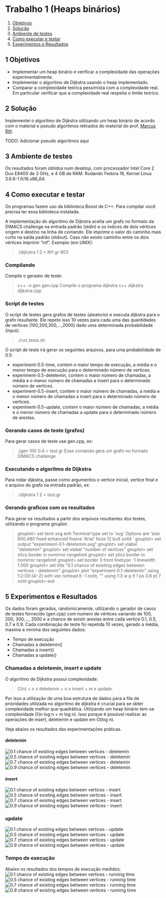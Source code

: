 Trabalho 1 (Heaps binários)
==========================

1. [Objetivos](#1-objetivos)
2. [Solução](#2-solução)
3. [Ambiente de testes](#3-ambiente-de-testes)
4. [Como executar e testar](#4-como-executar-e-testar)
5. [Experimentos e Resultados](#5-experimentos-e-resultados)

1 Objetivos
-----------
* Implementar um heap binário e verificar a complexidade das operações experimentalmente.
* Implementar o algoritmo de Dijkstra usando o heap implementado.
* Comparar a complexidade teórica pessimista com a complexidade real. Em particular verificar que a complexidade real respeita o limite teórico.

2 Solução
---------
Implementei o algoritmo de Dijkstra utilizando um heap binário de acordo com o material e pseudo algoritmos retirados do material do prof. [Marcus Ritt](http://www.inf.ufrgs.br/~mrpritt/doku.php?id=homepage "Marcus Riit").

TODO: Adicionar pseudo algoritmos aqui

3 Ambiente de testes
--------------------
Os resultados foram obtidos num desktop, com processador Intel Core 2 Duo E8400 de 3 GHz, e 4 GB de RAM. 
Rodando Fedora 16, Kernel Linux 3.6.6-1.fc16.x86\_64.

4 Como executar e testar
------------------------

Os programas fazem uso da biblioteca Boost de C++. Para compilar você precisa ter essa biblioteca instalada.

A implementação do algoritmo de Dijkstra aceita um grafo no formato da DIMACS challenge na entrada padrão (stdin) e os índices de dois vértices origem e destino na linha de comando. Ele imprime o valor do caminho mais curto na saída padrão (stdout). Caso não existo caminho entre os dois vértices imprimir “inf”. Exemplo (em UNIX):

  > ./dijkstra 1 2 < NY.gr
  > 803

### Compilando ###
Compile o gerador de teste:
  > c++ -o gen gen.cpp
Compile o programa dijkstra
  > c++ dijkstra dijkstra.cpp

### Script de testes ###
O script de testes gera grafos de testes (aleatorio) e executa dijkstra para o grafo resultante. Ele repete isso 10 vezes para cada uma das quantidades de vertices (100,200,300,...,2000) dado uma determinada probabilidade (input).

  > ./run\_tests.sh

O script de teste irá gerar os seguintes arquivos, para uma probabilidade de 0.5:
* experiment-0.5-time, contem o maior tempo de execução, a média e o menor tempo de execução para o determinado número de vertices.
* experiment-0.5-deletemin, contem o maior número de chamadas, a média e o menor número de chamadas a insert para o determinado número de vertices.
* experiment-0.5-insert, contem o maior número de chamadas, a média e o menor número de chamadas a insert para o determinado número de vertices. 
* experiment-0.5-update, contem o maior número de chamadas, a média e o menor número de chamadas a update para o determinado número de arestas. 


### Gerando casos de teste (grafos) ###
Para gerar casos de teste use gen.cpp, ex:
  > ./gen 100 0.4 > test.gr 
Esse comando gera um grafo no formato DIMACS challenge.

### Executando o algoritmo de Dijkstra  ###
Para rodar dijkstra, passe como argumentos o vertice inicial, vertice final e o arquivo do grafo na entrada padrão, ex:
  > ./dijkstra 1 2 < test.gr

### Gerando graficos com os resultados ###
Para gerar os resultados a partir dos arquivos resultantes dos testes, utilizando o programa gnuplot:
> gnuplot> set term svg enh
> Terminal type set to 'svg'
> Options are 'size 600,480 fixed enhanced fname 'Arial'  fsize 12 butt solid '
> gnuplot> set output "experiment-0.1-deletemin.svg"
> gnuplot> set ylabel "deletemin"
> gnuplot> set xlabel "number of vertices"
> gnuplot> set xtics border in nomirror rangelimit
> gnuplot> set ytics border in nomirror rangelimit
> gnuplot> set border 3 front linetype -1 linewidth 1.000
> gnuplot> set title "0.1 chance of existing edges between vertices - deletemin"
> gnuplot> plot "experiment-0.1-deletemin" using 1:2:(0):($4-$2) with vec nohead lt -1 notit, "" using 1:3 w p lt 1 ps 0.6 pt 7 notit
> gnuplot> exit


5 Experimentos e Resultados
---------------------------
Os dados foram gerados, randomicamente, utilizando o gerador de casos de testes fornecido (gen.cpp) com numero de vértices variando de 100, 200, 300,..., 2000 e a chance de existir arestas entre cada vertice 0.1, 0.5, 0.7 e 0.9.
Cada combinação de teste foi repetida 10 vezes, gerado a média, maxima e minima dos seguintes dados:
* Tempo de execução
* Chamadas a deletemin()
* Chamadas a insert()
* Chamadas a update()

### Chamadas a deletemin, insert e update ###
O algoritmo de Dijkstra possui complexidade:
  > O(n) + n x deletemin + n x insert + m x update. 

Por isso a utilização de uma boa estrutura de dados para a fila de prioridades utilizada no algoritmo de dijkstra é crucial para se obter complexidade melhor que quadrática. Utilizando um heap binário tem-se complexidade O(n log n + m log n). Isso porque é possivel realizar as operações de insert, deletemin e update em O(log n).

Veja abaixo os resultados das experimentações práticas.

#### deletemin ####
![0.1 chance of existing edges between vertices - deletemin](https://raw.github.com/guilhermeka/algoritmos-avancados-inf05504/master/heaps-binarios-trabalho-1/tests/10/experiment-0.1-deletemin.png)
![0.5 chance of existing edges between vertices - deletemin](https://raw.github.com/guilhermeka/algoritmos-avancados-inf05504/master/heaps-binarios-trabalho-1/tests/50/experiment-0.5-deletemin.png)
![0.7 chance of existing edges between vertices - deletemin](https://raw.github.com/guilhermeka/algoritmos-avancados-inf05504/master/heaps-binarios-trabalho-1/tests/70/experiment-0.7-deletemin.png)
![0.9 chance of existing edges between vertices - deletemin](https://raw.github.com/guilhermeka/algoritmos-avancados-inf05504/master/heaps-binarios-trabalho-1/tests/90/experiment-0.9-deletemin.png)

#### insert ####
![0.1 chance of existing edges between vertices - insert](https://raw.github.com/guilhermeka/algoritmos-avancados-inf05504/master/heaps-binarios-trabalho-1/tests/10/experiment-0.1-insert.png)
![0.5 chance of existing edges between vertices - insert](https://raw.github.com/guilhermeka/algoritmos-avancados-inf05504/master/heaps-binarios-trabalho-1/tests/50/experiment-0.5-insert.png)
![0.7 chance of existing edges between vertices - insert](https://raw.github.com/guilhermeka/algoritmos-avancados-inf05504/master/heaps-binarios-trabalho-1/tests/70/experiment-0.7-insert.png)
![0.9 chance of existing edges between vertices - insert](https://raw.github.com/guilhermeka/algoritmos-avancados-inf05504/master/heaps-binarios-trabalho-1/tests/90/experiment-0.9-insert.png)

### update ####
![0.1 chance of existing edges between vertices - update](https://raw.github.com/guilhermeka/algoritmos-avancados-inf05504/master/heaps-binarios-trabalho-1/tests/10/experiment-0.1-update.png)
![0.5 chance of existing edges between vertices - update](https://raw.github.com/guilhermeka/algoritmos-avancados-inf05504/master/heaps-binarios-trabalho-1/tests/50/experiment-0.5-update.png)
![0.7 chance of existing edges between vertices - update](https://raw.github.com/guilhermeka/algoritmos-avancados-inf05504/master/heaps-binarios-trabalho-1/tests/70/experiment-0.7-update.png)
![0.9 chance of existing edges between vertices - update](https://raw.github.com/guilhermeka/algoritmos-avancados-inf05504/master/heaps-binarios-trabalho-1/tests/90/experiment-0.9-update.png)

### Tempo de execução ###
Abaixo os resultados dos tempos de execução medidos:
![0.1 chance of existing edges between vertices - running time](https://raw.github.com/guilhermeka/algoritmos-avancados-inf05504/master/heaps-binarios-trabalho-1/tests/10/experiment-0.1-time.png)
![0.5 chance of existing edges between vertices - running time](https://raw.github.com/guilhermeka/algoritmos-avancados-inf05504/master/heaps-binarios-trabalho-1/tests/50/experiment-0.5-time.png)
![0.7 chance of existing edges between vertices - running time](https://raw.github.com/guilhermeka/algoritmos-avancados-inf05504/master/heaps-binarios-trabalho-1/tests/70/experiment-0.7-time.png)
![0.9 chance of existing edges between vertices - running time](https://raw.github.com/guilhermeka/algoritmos-avancados-inf05504/master/heaps-binarios-trabalho-1/tests/90/experiment-0.9-time.png)


